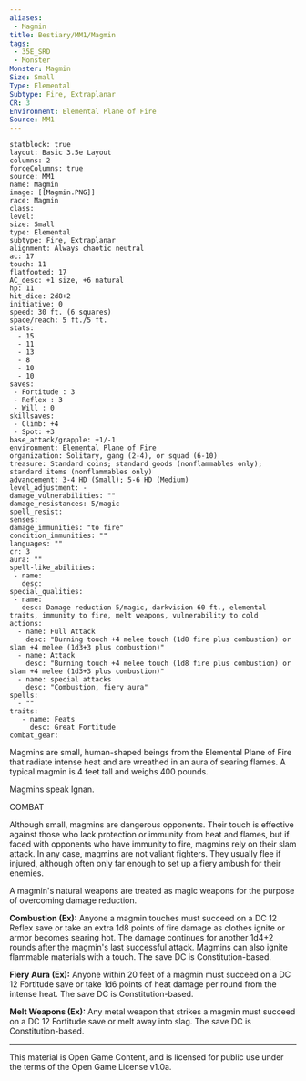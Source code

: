 ```yaml
---
aliases:
 - Magmin
title: Bestiary/MM1/Magmin
tags: 
 - 35E_SRD
 - Monster
Monster: Magmin
Size: Small
Type: Elemental
Subtype: Fire, Extraplanar
CR: 3
Environnent: Elemental Plane of Fire
Source: MM1
---
```


```statblock
statblock: true
layout: Basic 3.5e Layout
columns: 2
forceColumns: true
source: MM1 
name: Magmin
image: [[Magmin.PNG]]
race: Magmin
class: 
level: 
size: Small
type: Elemental
subtype: Fire, Extraplanar
alignment: Always chaotic neutral
ac: 17
touch: 11
flatfooted: 17
AC_desc: +1 size, +6 natural
hp: 11
hit_dice: 2d8+2
initiative: 0
speed: 30 ft. (6 squares)
space/reach: 5 ft./5 ft.
stats:
  - 15
  - 11
  - 13
  - 8
  - 10
  - 10
saves:
 - Fortitude : 3
 - Reflex : 3
 - Will : 0
skillsaves:
 - Climb: +4
 - Spot: +3
base_attack/grapple: +1/-1
environment: Elemental Plane of Fire
organization: Solitary, gang (2-4), or squad (6-10)
treasure: Standard coins; standard goods (nonflammables only); standard items (nonflammables only)
advancement: 3-4 HD (Small); 5-6 HD (Medium)
level_adjustment: -
damage_vulnerabilities: ""
damage_resistances: 5/magic
spell_resist: 
senses: 
damage_immunities: "to fire"
condition_immunities: ""
languages: ""
cr: 3
aura: ""
spell-like_abilities:
 - name: 
   desc: 
special_qualities:
 - name:
   desc: Damage reduction 5/magic, darkvision 60 ft., elemental traits, immunity to fire, melt weapons, vulnerability to cold
actions:
  - name: Full Attack
    desc: "Burning touch +4 melee touch (1d8 fire plus combustion) or slam +4 melee (1d3+3 plus combustion)"
  - name: Attack
    desc: "Burning touch +4 melee touch (1d8 fire plus combustion) or slam +4 melee (1d3+3 plus combustion)"
  - name: special attacks
    desc: "Combustion, fiery aura"
spells:
  - ""
traits:
   - name: Feats
     desc: Great Fortitude
combat_gear:  
```


Magmins are small, human-shaped beings from the Elemental Plane of Fire that radiate intense heat and are wreathed in an aura of searing flames. A typical magmin is 4 feet tall and weighs 400 pounds.

Magmins speak Ignan.

COMBAT

Although small, magmins are dangerous opponents. Their touch is effective against those who lack protection or immunity from heat and flames, but if faced with opponents who have immunity to fire, magmins rely on their slam attack. In any case, magmins are not valiant fighters. They usually flee if injured, although often only far enough to set up a fiery ambush for their enemies.

A magmin's natural weapons are treated as magic weapons for the purpose of overcoming damage reduction.


**Combustion (Ex):** Anyone a magmin touches must succeed on a DC 12 Reflex save or take an extra 1d8 points of fire damage as clothes ignite or armor becomes searing hot. The damage continues for another 1d4+2 rounds after the magmin's last successful attack. Magmins can also ignite flammable materials with a touch. The save DC is Constitution-based.


**Fiery Aura (Ex):** Anyone within 20 feet of a magmin must succeed on a DC 12 Fortitude save or take 1d6 points of heat damage per round from the intense heat. The save DC is Constitution-based.


**Melt Weapons (Ex):** Any metal weapon that strikes a magmin must succeed on a DC 12 Fortitude save or melt away into slag. The save DC is Constitution-based.

---

This material is Open Game Content, and is licensed for public use under the terms of the Open Game License v1.0a.
